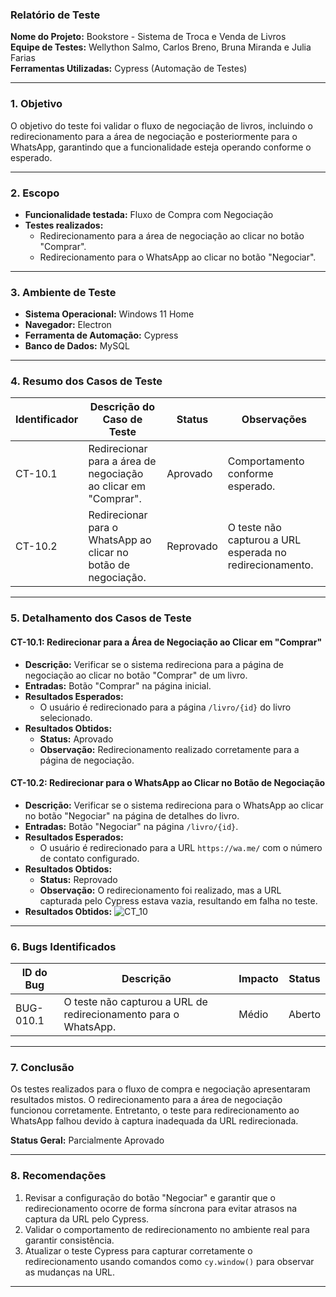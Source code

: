 ### **Relatório de Teste**

**Nome do Projeto:** Bookstore - Sistema de Troca e Venda de Livros  
**Equipe de Testes:** Wellython Salmo, Carlos Breno, Bruna Miranda e Julia Farias  
**Ferramentas Utilizadas:** Cypress (Automação de Testes)  

---

### **1. Objetivo**
O objetivo do teste foi validar o fluxo de negociação de livros, incluindo o redirecionamento para a área de negociação e posteriormente para o WhatsApp, garantindo que a funcionalidade esteja operando conforme o esperado.

---

### **2. Escopo**
- **Funcionalidade testada:** Fluxo de Compra com Negociação  
- **Testes realizados:**
  - Redirecionamento para a área de negociação ao clicar no botão "Comprar".
  - Redirecionamento para o WhatsApp ao clicar no botão "Negociar".

---

### **3. Ambiente de Teste**
- **Sistema Operacional:** Windows 11 Home  
- **Navegador:** Electron  
- **Ferramenta de Automação:** Cypress  
- **Banco de Dados:** MySQL  

---

### **4. Resumo dos Casos de Teste**

| **Identificador** | **Descrição do Caso de Teste**                                           | **Status** | **Observações**                                   |
|--------------------|-------------------------------------------------------------------------|------------|--------------------------------------------------|
| CT-10.1            | Redirecionar para a área de negociação ao clicar em "Comprar".         | Aprovado   | Comportamento conforme esperado.                |
| CT-10.2            | Redirecionar para o WhatsApp ao clicar no botão de negociação.         | Reprovado  | O teste não capturou a URL esperada no redirecionamento. |

---

### **5. Detalhamento dos Casos de Teste**

#### **CT-10.1: Redirecionar para a Área de Negociação ao Clicar em "Comprar"**
- **Descrição:** Verificar se o sistema redireciona para a página de negociação ao clicar no botão "Comprar" de um livro.
- **Entradas:** Botão "Comprar" na página inicial.
- **Resultados Esperados:**  
  - O usuário é redirecionado para a página `/livro/{id}` do livro selecionado.  
- **Resultados Obtidos:**  
  - **Status:** Aprovado  
  - **Observação:** Redirecionamento realizado corretamente para a página de negociação.  

#### **CT-10.2: Redirecionar para o WhatsApp ao Clicar no Botão de Negociação**
- **Descrição:** Verificar se o sistema redireciona para o WhatsApp ao clicar no botão "Negociar" na página de detalhes do livro.
- **Entradas:** Botão "Negociar" na página `/livro/{id}`.
- **Resultados Esperados:**  
  - O usuário é redirecionado para a URL `https://wa.me/` com o número de contato configurado.  
- **Resultados Obtidos:**  
  - **Status:** Reprovado  
  - **Observação:** O redirecionamento foi realizado, mas a URL capturada pelo Cypress estava vazia, resultando em falha no teste.
- **Resultados Obtidos:** 
  ![CT_10](https://drive.google.com/uc?export=view&id=1FQblN747CC1ygzVyKkf54HAp_mNJBcfw)

---

### **6. Bugs Identificados**

| **ID do Bug** | **Descrição**                                       | **Impacto** | **Status** |
|---------------|-----------------------------------------------------|-------------|------------|
| BUG-010.1     | O teste não capturou a URL de redirecionamento para o WhatsApp. | Médio       | Aberto     |

---

### **7. Conclusão**
Os testes realizados para o fluxo de compra e negociação apresentaram resultados mistos. O redirecionamento para a área de negociação funcionou corretamente. Entretanto, o teste para redirecionamento ao WhatsApp falhou devido à captura inadequada da URL redirecionada.  

**Status Geral:** Parcialmente Aprovado  

---

### **8. Recomendações**
1. Revisar a configuração do botão "Negociar" e garantir que o redirecionamento ocorre de forma síncrona para evitar atrasos na captura da URL pelo Cypress.
2. Validar o comportamento de redirecionamento no ambiente real para garantir consistência.
3. Atualizar o teste Cypress para capturar corretamente o redirecionamento usando comandos como `cy.window()` para observar as mudanças na URL.

---
